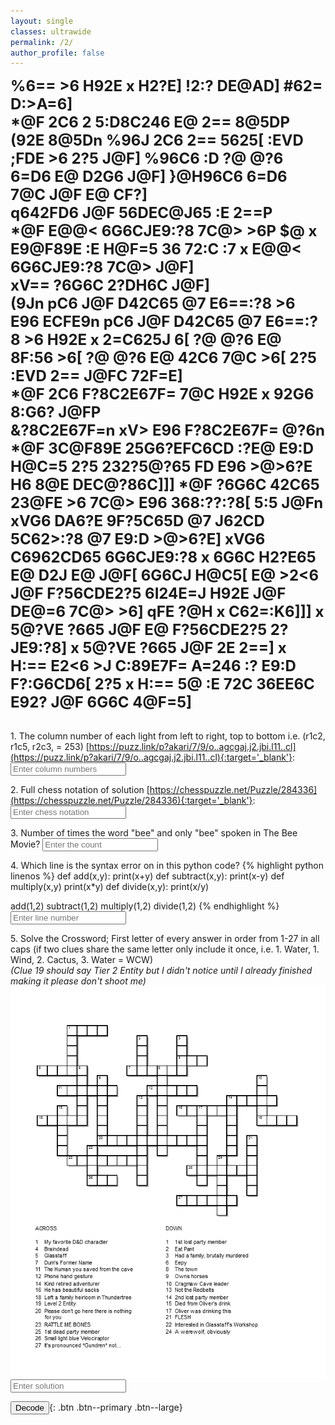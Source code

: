 ```yaml
---
layout: single
classes: ultrawide
permalink: /2/
author_profile: false
---
```

<div id="calculatedMessage" style="font-size: 24px; font-weight: bold; overflow: hidden; white-space: pre-line; text-align: start;">%6== >6 H92E x H2?E] !2:? DE@AD] #62= D:>A=6]
*@F 2C6 2 5:D8C246 E@ 2== 8@5DP
(92E 8@5Dn %96J 2C6 2== 5625[ :EVD ;FDE >6 2?5 J@F] %96C6 :D ?@ @?6 6=D6 E@ D2G6 J@F] }@H96C6 6=D6 7@C J@F E@ CF?]
q642FD6 J@F 56DEC@J65 :E 2==P
*@F E@@< 6G6CJE9:?8 7C@> >6P $@ x E9@F89E :E H@F=5 36 72:C :7 x E@@< 6G6CJE9:?8 7C@> J@F]
xV== ?6G6C 2?DH6C J@F]
(9Jn pC6 J@F D42C65 @7 E6==:?8 >6 E96 ECFE9n pC6 J@F D42C65 @7 E6==:?8 >6 H92E x 2=C625J <?@Hn
x ?6G6C H2?E65 E@ 5@ :E]
qFE J@F 5:5 5@ :E[ 2?5 96C6 H6 2C6 ?@H]
*@F 5:5?VE =:DE6?\
s@?VE J@F F?56CDE2?5n %96C6 H2D ?@ @?6 E@ =:DE6? E@P %96C6 H2D ?@ @?6 =67E 7@C >6[ ?@ @?6 E@ 8F:56 >6[ ?@ @?6 E@ 42C6 7@C >6[ 2?5 :EVD 2== J@FC 72F=E]
*@F 2C6 F?8C2E67F= 7@C H92E x 92G6 8:G6? J@FP
&?8C2E67F=n xV> E96 F?8C2E67F= @?6n *@F 3C@F89E 25G6?EFC6CD :?E@ E9:D H@C=5 2?5 232?5@?65 FD E96 >@>6?E H6 8@E DEC@?86C]]] *@F ?6G6C 42C65 23@FE >6 7C@> E96 368:??:?8[ 5:5 J@Fn xVG6 DA6?E 9F?5C65D @7 J62CD 5C62>:?8 @7 E9:D >@>6?E] xVG6 C6962CD65 6G6CJE9:?8 x 6G6C H2?E65 E@ D2J E@ J@F[ 6G6CJ H@C5[ E@ >2<6 J@F F?56CDE2?5 6I24E=J H92E J@F DE@=6 7C@> >6] qFE ?@H x C62=:K6]]] x 5@?VE ?665 J@F E@ F?56CDE2?5 2?JE9:?8] x 5@?VE ?665 J@F 2E 2==] x H:== E2<6 >J C:89E7F= A=246 :? E9:D F?:G6CD6[ 2?5 x H:== 5@ :E 72C 36EE6C E92? J@F 6G6C 4@F=5]</div>

<br>

1\. The column number of each light from left to right, top to bottom i.e. (r1c2, r1c5, r2c3, = 253) [https://puzz.link/p?akari/7/9/o..agcgaj.j2.jbi.l11..cl](https://puzz.link/p?akari/7/9/o..agcgaj.j2.jbi.l11..cl){:target='_blank'}:
<input type="text" id="lights" name="lights" placeholder="Enter column numbers">

2\. Full chess notation of solution [https://chesspuzzle.net/Puzzle/284336](https://chesspuzzle.net/Puzzle/284336){:target='_blank'}:
<input type="text" id="chessNotation" name="chessNotation" placeholder="Enter chess notation">

3\. Number of times the word "bee" and only "bee" spoken in The Bee Movie?
<input type="text" id="beeMovie" name="beeMovie" placeholder="Enter the count">

4\. Which line is the syntax error on in this python code?
{% highlight python linenos %}
def add(x,y):
print(x+y)
def subtract(x,y):
print(x-y)
def multiply(x,y)
print(x*y)
def divide(x,y):
print(x/y)

add(1,2)
subtract(1,2)
multiply(1,2)
divide(1,2)
{% endhighlight %}
<input type="text" id="errorLine" name="errorLine" placeholder="Enter line number">

5\. Solve the Crossword; First letter of every answer in order from 1-27 in all caps (if two clues share the same letter only include it once, i.e. 1. Water, 1. Wind, 2. Cactus, 3. Water = WCW)<br>
*(Clue 19 should say Tier 2 Entity but I didn't notice until I already finished making it please don't shoot me)*
![](../assets/images/arg2/crossword.png)
<input type="text" id="crossword" name="crossword" placeholder="Enter solution">

<button onclick="checkSolution()" class=".btn .btn--primary">Decode</button>{: .btn .btn--primary .btn--large}
<div id="errormsg" style="color:red"></div>

<script>
	const validCharacters = "abcdefghijklmnopqrstuvwxyzABCDEFGHIJKLMNOPQRSTUVWXYZ-'_?,!.";
	function sleep(ms) {
		return new Promise(resolve => setTimeout(resolve, ms));
	}

	function checkSolution() {
		document.getElementById("errormsg").textContent = ""
		tasks = ["lights", "chessNotation", "beeMovie", "errorLine", "crossword"];
		solutions = ["eabcace`fb", "#9aR", "hc", "d", "'q%sx~$!qz$w#sr'p|v}}y$~{uv"]
		correct = 0

		for (i = 0; i<tasks.length; i++) {
			inp = document.getElementById(tasks[i]).value
			inp = String(inp)
			if (inp == def(solutions[i])) {
				correct++
			}
		}
		if (correct == solutions.length) {
			window.scrollTo(0, 0);
			recode()
		}
		else {
			document.getElementById("errormsg").textContent = "One or more inputs are wrong"
		}
	}

	async function recode() {
		var calculatedElement = document.getElementById("calculatedMessage");
		var calculatedMessage = calculatedElement.textContent;
		var math = def(calculatedMessage);

		for (var i = 0; i < calculatedMessage.length; i++) {
			await rotateCharacter(i, calculatedMessage, math, calculatedElement);
		}
	}

	async function rotateCharacter(index, calculatedMessage, math, calculatedElement) {
		var currentChar = math.charAt(index);
		var rotatedChar = calculatedMessage.charAt(index);

		while (rotatedChar !== currentChar) {
			rotatedChar = rotateCharacterHelper(rotatedChar);
			math = math.substring(0, index) + rotatedChar + calculatedMessage.substring(index + 1);
			calculatedElement.textContent = math;
			await sleep(0.1);
		}
	}

	function rotateCharacterHelper(char) {
		var charCode = char.charCodeAt(0);
		var charIndex = validCharacters.indexOf(char);
		return validCharacters[(charIndex + 1) % validCharacters.length];
	}

	// ROT47
	function def(text) {
		return text.replace(/./g, function (char) {
			const charCode = char.charCodeAt(0);
			if (charCode >= 33 && charCode <= 126) {
				return String.fromCharCode(33 + ((charCode + 14) % 94));
			} else {
				return char;
			}
		});
	}
</script>

